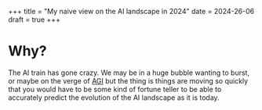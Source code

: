 +++
title = "My naive view on the AI landscape in 2024"
date = 2024-26-06
draft = true
+++

# Why?
The AI train has gone crazy. We may be in a huge bubble wanting to burst, or maybe on the verge of [AGI](https://en.wikipedia.org/wiki/Artificial_general_intelligence) but the thing is things are moving so quickly that you would have to be some kind of fortune teller to be able to accurately predict the evolution of the AI landscape as it is today.

